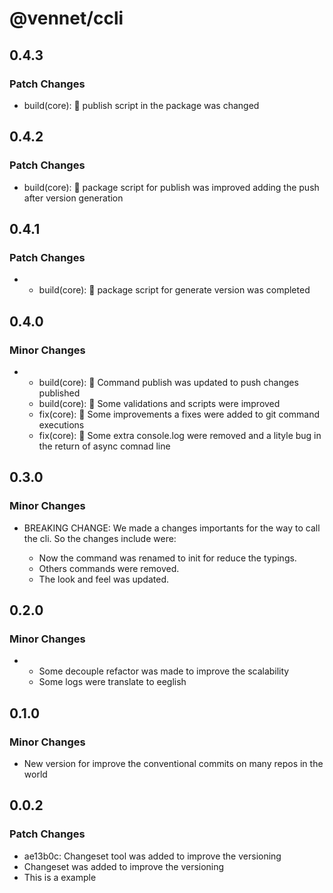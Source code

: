 # @vennet/ccli

## 0.4.3

### Patch Changes

- build(core): 🚧 publish script in the package was changed

## 0.4.2

### Patch Changes

- build(core): 🚧 package script for publish was improved adding the push after version generation

## 0.4.1

### Patch Changes

- - build(core): 🚧 package script for generate version was completed

## 0.4.0

### Minor Changes

- - build(core): 🚧 Command publish was updated to push changes published
  - build(core): 🚧 Some validations and scripts were improved
  - fix(core): 🐛 Some improvements a fixes were added to git command executions
  - fix(core): 🐛 Some extra console.log were removed and a lityle bug in the return of async comnad line

## 0.3.0

### Minor Changes

- BREAKING CHANGE: We made a changes importants for the way to call the cli. So the changes include were:

  - Now the command was renamed to init for reduce the typings.
  - Others commands were removed.
  - The look and feel was updated.

## 0.2.0

### Minor Changes

- - Some decouple refactor was made to improve the scalability
  - Some logs were translate to eeglish

## 0.1.0

### Minor Changes

- New version for improve the conventional commits on many repos in the world

## 0.0.2

### Patch Changes

- ae13b0c: Changeset tool was added to improve the versioning
- Changeset was added to improve the versioning
- This is a example
